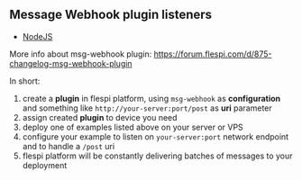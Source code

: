 ## Message Webhook plugin listeners

* [NodeJS](nodejs)

More info about msg-webhook plugin:
  https://forum.flespi.com/d/875-changelog-msg-webhook-plugin

In short:

1. create a **plugin** in flespi platform, using `msg-webhook` as **configuration** and something like `http://your-server:port/post` as **uri** parameter
2. assign created **plugin** to device you need
3. deploy one of examples listed above on your server or VPS
4. configure your example to listen on `your-server:port` network endpoint and to handle a `/post` uri
5. flespi platform will be constantly delivering batches of messages to your deployment
